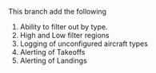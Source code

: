 This branch add the following
1. Ability to filter out by type.
2.  High and Low filter regions
3.  Logging of unconfigured aircraft types
4.  Alerting of Takeoffs
5.  Alerting of Landings
